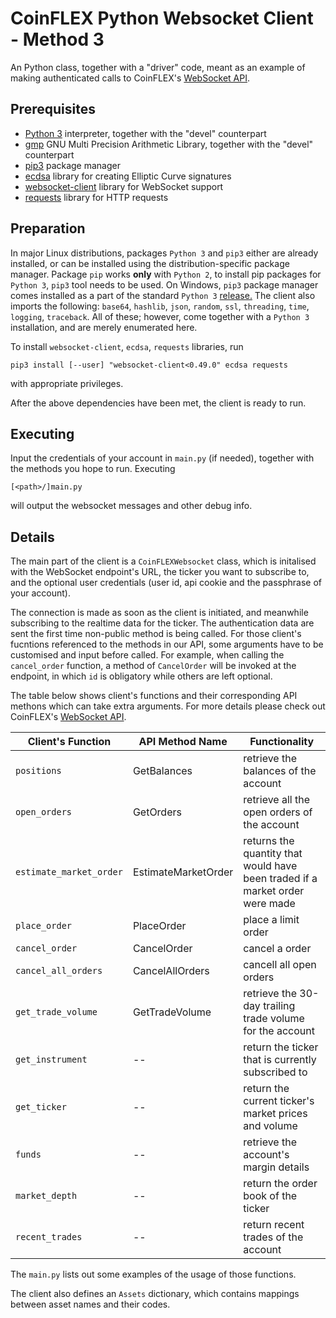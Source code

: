 # CoinFLEX Python Websocket Client - Method 3
An Python class, together with a "driver" code, meant as an example of making authenticated calls to CoinFLEX's [WebSocket API](https://github.com/coinflex-exchange/API/blob/master/WEBSOCKET-README.md).

## Prerequisites
* [Python 3](https://www.python.org/) interpreter, together with the "devel" counterpart
* [gmp](https://gmplib.org/) GNU Multi Precision Arithmetic Library, together with the "devel" counterpart
* [pip3](https://pip.pypa.io/en/stable/) package manager
* [ecdsa](https://pypi.org/project/ecdsa/) library for creating Elliptic Curve signatures
* [websocket-client](https://pypi.org/project/websocket-client/) library for WebSocket support
* [requests](https://pypi.org/project/requests/) library for HTTP requests

## Preparation
In major Linux distributions, packages `Python 3` and `pip3` either are already installed, or can be installed using the distribution-specific package manager.
Package `pip` works **only** with `Python 2`, to install pip packages for `Python 3`, `pip3` tool needs to be used.
On Windows, `pip3` package manager comes installed as a part of the standard `Python 3` [release.](https://www.python.org/downloads/windows/)
The client also imports the following: `base64`, `hashlib`, `json`, `random`, `ssl`, `threading`, `time`, `logging`, `traceback`. All of these; however, come together with a `Python 3` installation, and are merely enumerated here.

To install `websocket-client`, `ecdsa`, `requests` libraries, run
```
pip3 install [--user] "websocket-client<0.49.0" ecdsa requests
```
with appropriate privileges.

After the above dependencies have been met, the client is ready to run.

## Executing
Input the credentials of your account in `main.py` (if needed), together with the methods you hope to run.
Executing
```
[<path>/]main.py
```
will output the websocket messages and other debug info.

## Details
The main part of the client is a `CoinFLEXWebsocket` class, which is initalised with the WebSocket endpoint's URL, the ticker you want to subscribe to, and the optional user credentials (user id, api cookie and the passphrase of your account).

The connection is made as soon as the client is initiated, and meanwhile subscribing to the realtime data for the ticker. The authentication data are sent the first time non-public method is being called. For those client's fucntions referenced to the methods in our API, some arguments have to be customised and input before called. For example, when calling the `cancel_order` function, a method of `CancelOrder` will be invoked at the endpoint, in which `id` is obligatory while others are left optional.

The table below shows client's functions and their corresponding API methons which can take extra arguments. For more details please check out CoinFLEX's [WebSocket API](https://github.com/coinflex-exchange/API/blob/master/WEBSOCKET-README.md).

| Client's Function | API Method Name | Functionality |
| --- | --- | --- |
| `positions` | GetBalances | retrieve the balances of the account |
| `open_orders` | GetOrders | retrieve all the open orders of the account |
| `estimate_market_order` | EstimateMarketOrder | returns the quantity that would have been traded if a market order were made |
| `place_order` | PlaceOrder | place a limit order |
| `cancel_order` | CancelOrder | cancel a order |
| `cancel_all_orders` | CancelAllOrders | cancell all open orders |
| `get_trade_volume` | GetTradeVolume | retrieve the 30-day trailing trade volume for the account |
| `get_instrument` | -- | return the ticker that is currently subscribed to |
| `get_ticker` | -- | return the current ticker's market prices and volume |
| `funds` | -- | retrieve the account's margin details |
| `market_depth` | -- | return the order book of the ticker |
| `recent_trades` | -- | return recent trades of the account |


The `main.py` lists out some examples of the usage of those functions.

The client also defines an `Assets` dictionary, which contains mappings between asset names and their codes.
